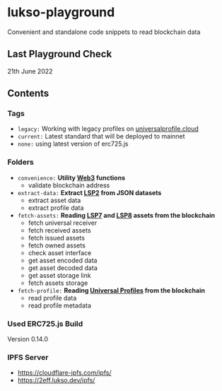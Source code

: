 # lukso-playground
 
Convenient and standalone code snippets to read blockchain data

## Last Playground Check

21th June 2022

## Contents

### Tags
- `legacy:` Working with legacy profiles on [universalprofile.cloud](https://universalprofile.cloud/)
- `current:` Latest standard that will be deployed to mainnet
- `none:` using latest version of erc725.js

### Folders

- `convenience:` **Utility [Web3](https://web3js.readthedocs.io/en/v1.7.4/) functions**
    - validate blockchain address
- `extract-data:` **Extract [LSP2](https://docs.lukso.tech/standards/generic-standards/lsp2-json-schema) from JSON datasets**
    - extract asset data
    - extract profile data
- `fetch-assets:` **Reading [LSP7](https://docs.lukso.tech/standards/nft-2.0/LSP7-Digital-Asset) and [LSP8](https://docs.lukso.tech/standards/nft-2.0/LSP8-Identifiable-Digital-Asset) assets from the blockchain**
    - fetch universal receiver
    - fetch received assets
    - fetch issued assets
    - fetch owned assets
    - check asset interface
    - get asset encoded data
    - get asset decoded data
    - get asset storage link
    - fetch assets storage
- `fetch-profile:` **Reading [Universal Profiles](https://docs.lukso.tech/standards/universal-profile/introduction) from the blockchain**
    - read profile data
    - read profile metadata

### Used ERC725.js Build

Version 0.14.0

### IPFS Server

- https://cloudflare-ipfs.com/ipfs/
- https://2eff.lukso.dev/ipfs/
